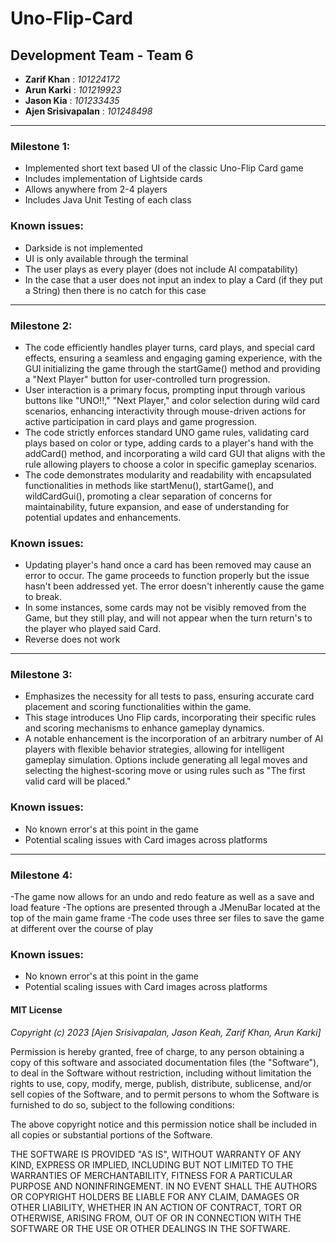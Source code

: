 # Uno-Flip-Card
## Development Team - Team 6
- __Zarif Khan__ : _101224172_
- __Arun Karki__ : _101219923_
- __Jason Kia__ : _101233435_
- __Ajen Srisivapalan__ : _101248498_
-------------------------------------------------------------------
### Milestone 1:
- Implemented short text based UI of the classic Uno-Flip Card game
- Includes implementation of Lightside cards
- Allows anywhere from 2-4 players
- Includes Java Unit Testing of each class

### Known issues:
- Darkside is not implemented 
- UI is only available through the terminal
- The user plays as every player (does not include AI compatability)
- In the case that a user does not input an index to play a Card (if they put a String) then there is no catch for this case
--------------------------------------------------------------------
### Milestone 2:
- The code efficiently handles player turns, card plays, and special card effects, ensuring a seamless and engaging gaming experience, with the GUI initializing the game through the startGame() method and providing a "Next Player" button for user-controlled turn progression.
- User interaction is a primary focus, prompting input through various buttons like "UNO!!," "Next Player," and color selection during wild card scenarios, enhancing interactivity through mouse-driven actions for active participation in card plays and game progression.
- The code strictly enforces standard UNO game rules, validating card plays based on color or type, adding cards to a player's hand with the addCard() method, and incorporating a wild card GUI that aligns with the rule allowing players to choose a color in specific gameplay scenarios.
- The code demonstrates modularity and readability with encapsulated functionalities in methods like startMenu(), startGame(), and wildCardGui(), promoting a clear separation of concerns for maintainability, future expansion, and ease of understanding for potential updates and enhancements.

### Known issues:
- Updating player's hand once a card has been removed may cause an error to occur. The game proceeds to function properly but the issue hasn't been addressed yet. The error doesn't inherently cause the game to break.
- In some instances, some cards may not be visibly removed from the Game, but they still play, and will not appear when the turn return's to the player who played said Card.
- Reverse does not work
--------------------------------------------------------------------
### Milestone 3:
- Emphasizes the necessity for all tests to pass, ensuring accurate card placement and scoring functionalities within the game.
- This stage introduces Uno Flip cards, incorporating their specific rules and scoring mechanisms to enhance gameplay dynamics.
- A notable enhancement is the incorporation of an arbitrary number of AI players with flexible behavior strategies, allowing for intelligent gameplay simulation. Options include generating all legal moves and selecting the highest-scoring move or using rules such as "The first valid card will be placed."

### Known issues:
- No known error's at this point in the game 
- Potential scaling issues with Card images across platforms
--------------------------------------------------------------------
### Milestone 4:
-The game now allows for an undo and redo feature as well as a save and load feature
-The options are presented through a JMenuBar located at the top of the main game frame
-The code uses three ser files to save the game at different over the course of play

### Known issues:

- No known error's at this point in the game
- Potential scaling issues with Card images across platforms

#### MIT License

_Copyright (c) 2023 [Ajen Srisivapalan, Jason Keah, Zarif Khan, Arun Karki]_

Permission is hereby granted, free of charge, to any person obtaining a copy
of this software and associated documentation files (the "Software"), to deal
in the Software without restriction, including without limitation the rights
to use, copy, modify, merge, publish, distribute, sublicense, and/or sell
copies of the Software, and to permit persons to whom the Software is
furnished to do so, subject to the following conditions:

The above copyright notice and this permission notice shall be included in all
copies or substantial portions of the Software.

THE SOFTWARE IS PROVIDED "AS IS", WITHOUT WARRANTY OF ANY KIND, EXPRESS OR
IMPLIED, INCLUDING BUT NOT LIMITED TO THE WARRANTIES OF MERCHANTABILITY,
FITNESS FOR A PARTICULAR PURPOSE AND NONINFRINGEMENT. IN NO EVENT SHALL THE
AUTHORS OR COPYRIGHT HOLDERS BE LIABLE FOR ANY CLAIM, DAMAGES OR OTHER
LIABILITY, WHETHER IN AN ACTION OF CONTRACT, TORT OR OTHERWISE, ARISING FROM,
OUT OF OR IN CONNECTION WITH THE SOFTWARE OR THE USE OR OTHER DEALINGS IN THE
SOFTWARE.
